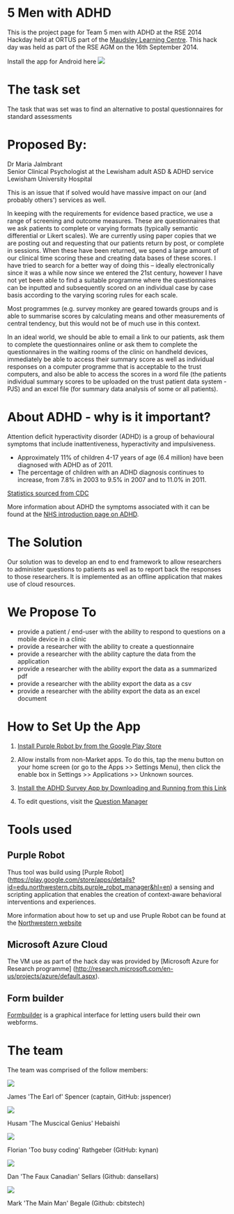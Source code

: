 5 Men with ADHD
===========

This is the project page for Team 5 men with ADHD at the RSE 2014 Hackday held at ORTUS part of the [Maudsley Learning Centre](http://www.maudsleylearning.com/the-ortus/). This hack day was held as part of the RSE AGM on the 16th September 2014.

Install the app for Android here ![](https://raw.githubusercontent.com/dansellars/adhd_web/master/pics/QR.png) 

# The task set
The task that was set was to find an alternative to postal questionnaires for standard assessments

# Proposed By: 
Dr Maria Jalmbrant  
Senior Clinical Psychologist at the Lewisham adult ASD & ADHD service  
Lewisham University Hospital  

This is an issue that if solved would have massive impact on our (and probably others') services as well.

In keeping with the requirements for evidence based practice, we use a range of screening and outcome measures. These are questionnaires that we ask patients to complete or varying formats (typically semantic differential or Likert scales). We are currently using paper copies that we are posting out and requesting that our patients return by post, or complete in sessions. When these have been returned, we spend a large amount of our clinical time scoring these and creating data bases of these scores. 
I have tried to search for a better way of doing this – ideally electronically since it was a while now since we entered the 21st century, however I have not yet been able to find a suitable programme where the questionnaires can be inputted and subsequently scored on an individual case by case basis according to the varying scoring rules for each scale. 

Most programmes (e.g. survey monkey are geared towards groups and is able to summarise scores by calculating means and other measurements of central tendency, but this would not be of much use in this context. 

In an ideal world, we should be able to email a link to our patients, ask them to complete the questionnaires online or ask them to complete the questionnaires in the waiting rooms of the clinic on handheld devices, immediately be able to access their summary score as well as individual responses on a computer programme that is acceptable to the trust computers, and also be able to access the scores in a word file (the patients individual summary scores to be uploaded on the trust patient data system - PJS) and an excel file (for summary data analysis of some or all patients).


# About ADHD - why is it important?

Attention deficit hyperactivity disorder (ADHD) is a group of behavioural symptoms that include inattentiveness, hyperactivity and impulsiveness.

- Approximately 11% of children 4-17 years of age (6.4 million) have been diagnosed with ADHD as of 2011.
- The percentage of children with an ADHD diagnosis continues to increase, from 7.8% in 2003 to 9.5% in 2007 and to 11.0% in 2011.

[Statistics sourced from CDC ](http://www.cdc.gov/ncbddd/adhd/data.html)

More information about ADHD the symptoms associated with it can be found at the [NHS introduction page on ADHD](http://www.nhs.uk/conditions/Attention-deficit-hyperactivity-disorder/Pages/Introduction.aspx).

# The Solution
Our solution was to develop an end to end framework to allow researchers to administer questions to patients as well as to report back the responses to those researchers. It is implemented as an offline application that makes use of cloud resources.

# We Propose To
- provide a patient / end-user with the ability to respond to questions on a mobile device in a clinic
- provide a researcher with the ability to create a questionnaire
- provide a researcher with the ability capture the data from the application
- provide a researcher with the ability export the data as a summarized pdf
- provide a researcher with the ability export the data as a csv
- provide a researcher with the ability export the data as an excel document

# How to Set Up the App

1. [Install Purple Robot by from the Google Play Store](https://play.google.com/store/apps/details?id=edu.northwestern.cbits.purple_robot_manager&hl=en)

2. Allow installs from non-Market apps. To do this, tap the menu button on your home screen (or go to the Apps >> Settings Menu), then click the enable box in Settings >> Applications >> Unknown sources.

3. [Install the ADHD Survey App by Downloading and Running from this Link](https://github.com/dansellars/adhd_web/edit/master/README.md) 

4. To edit questions, visit the [Question Manager](http://cbitstech.github.io/adhd_form_builder/#/)

# Tools used
## Purple Robot
Thus tool was build using [Purple Robot] (https://play.google.com/store/apps/details?id=edu.northwestern.cbits.purple_robot_manager&hl=en) a sensing and scripting application that enables the creation of context-aware behavioral interventions and experiences.

More information about how to set up and use Pruple Robot can be found at the [Northwestern website](http://tech.cbits.northwestern.edu/purplerobot/)

## Microsoft Azure Cloud
The VM use as part of the hack day was provided by [Microsoft Azure for Research programme] (http://research.microsoft.com/en-us/projects/azure/default.aspx).

## Form builder

[Formbuilder](https://github.com/dobtco/formbuilder) is a graphical interface for letting users build their own webforms.

# The team
The team was comprised of the follow members:

![](https://raw.githubusercontent.com/dansellars/adhd_web/master/pics/James-sm.jpg) 

James 'The Earl of' Spencer (captain, GitHub: jsspencer)

![](https://raw.githubusercontent.com/dansellars/adhd_web/master/pics/Husam-sm.jpg) 

Husam 'The Muscical Genius' Hebaishi

![](https://raw.githubusercontent.com/dansellars/adhd_web/master/pics/Florian-sm.jpg) 

Florian 'Too busy coding' Rathgeber (GitHub: kynan)

![](https://raw.githubusercontent.com/dansellars/adhd_web/master/pics/Dan-sm.jpg) 

Dan 'The Faux Canadian' Sellars (Github: dansellars)

![](https://raw.githubusercontent.com/dansellars/adhd_web/master/pics/Mark-sm.jpg)

Mark 'The Main Man' Begale (Github: cbitstech)
